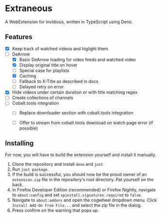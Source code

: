 # Extraneous
A WebExtension for Invidious, written in TypeScript using Deno.

## Features
- [x] Keep track of watched videos and higlight them.
- [ ] DeArrow
  - [x] Basic DeArrow loading for video feeds and watched video
  - [x] Display original title on hover
  - [ ] Special case for playlists
  - [x] Caching
  - [ ] Fallback to X-Title as described in docs
  - [ ] Delayed retry on error
- [x] Hide videos under certain duration or with title matching regex
- [ ] Create collections of channels
- [ ] Cobalt.tools integration
  - [ ] Replace downloader section with cobalt.tools integration
  - [ ] Offer to stream from cobalt.tools download on watch page error (if possible)


## Installing
For now, you will have to build the extension yourself and install it manually.

1. Clone the repository and install ``deno`` and ``just``
2. Run ``just package``.
3. If the build is successful, you should now be the proud owner of an ``extension.zip`` file in the repository's root directory. Pat yourself on the back.
4. In Firefox Developer Edition (recommended) or Firefox Nightly, navigate to ``about:config`` and set ``xpinstall.signatures.required`` to ``false``.
5. Navigate to ``about:addons`` and open the cogwheel dropdown menu. Click ``Install Add-On From File...`` and select the zip file in the dialog.
6. Press confirm on the warning that pops up.
